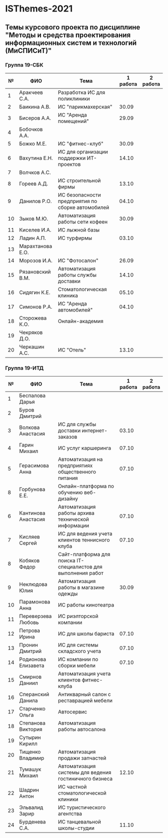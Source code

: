 # ISThemes-2021
## Темы курсового проекта по дисциплине "Методы и средства проектирования информационных систем и технологий (МиСПИСиТ)"


### Группа 19-СБК

|№ |      ФИО            |	Тема	                                              | 1 работа | 2 работа    |
|--|---------------------|------------------------------------------------------|----------|-------------|
|1 |  Аракчеев С.А.      | Разработка ИС для поликлиники                        |          |             |
|2 |  Баикина А.В.       | ИС "парикмахерская"                                  |  30.09   | |
|3 |  Бисеров А.А.       | ИС "Аренда помещений"                                |  29.09   | |   
|4 |  Бобочков А.А.      |                                                      |          |  |
|5 |  Божко М.Е.         | ИС "фитнес-клуб"                                     |  30.09   |  |             
|6 |  Вахутина Е.Н.      | ИС для организации поддержки ИТ-проектов             |  14.10        | |
|7 |  Волчков А.С.       |                                                      |          | |        
|8 |  Гореев А.Д.        | ИС строительной фирмы                                |  13.10   | |
|9 |  Данилов Р.О.       | ИС безопасности предприятия по сборке автомобилей    |  04.10   |  | 
|10|  Зыков М.Ю.         | Автоматизация работы сети кофеен                     |  30.09   | |
|11|  Киселев И.А.       | ИС лыжной базы                                       |          | |
|12|  Ладин А.П.         | ИС турфирмы                                          |  03.10    |   |
|13|  Марахтанова Е.О.   |  | | |
|14|  Морозов И.А.       | ИС "Фотосалон"                                       |  26.09 | |
|15|  Рязановский В.М.   | Автоматизация работы службы доставки                 |  14.10 | |
|16|  Сидягин К.Е.       | Стоматологическая клиника                             |  05.10 | |
|17|  Симонов Р.А.       | ИС "Аренда автомобилей"                               |  04.10 | |
|18|  Сторожева К.О.     | Онлайн-академия | | |
|19|  Чекряков Д.О.      |  | | |
|20|  Черкашин А.С.      | ИС "Отель"                                            |  13.10  | |

### Группа 19-ИТД

|№ |      ФИО            |	Тема	| 1 работа | 2 работа |
|--|---------------------|--------|----------|----------|
|1 |  Беспалова Дарья      |  | | |
|2 |  Буров Дмитрий       |  | | |
|3 |  Волкова Анастасия     | ИС для службы доставки интернет-заказов |  03.10 | |
|4 |  Гарин Михаил       | ИС услуг каршеринга | 07.10 | |
|5 |  Герасимова Анна         | Автоматизация на предприятиях общественного питания | 07.10 | |
|8 |  Горбунова Е.Е.     | Онлайн-платформа по обучению веб-дизайну |  | |
|6 |  Кантинова Анастасия      | Автоматизация работы архива технической информации |   07.10  | |
|7 |  Кисляев Сергей       | ИС для ведения учета клиентов теннисного клуба | 07.10 |   |
|8 |  Кобяков Федор      |  Сайт-платформа для поиска IT-специалистов для выполнения работ |           | |
|9 |  Неклюдова Юлия        | Автоматизация работы в магазине одежды | 30.09  | |
|10|  Парамонова Анна       | ИС работы кинотеатра |      | |
|11|  Переверзева Любовь         | ИС риэлторской компании | | |
|12|  Петрова Ирина       | ИС для школы бариста |  07.10   | |
|13|  Пронин Дмитрий         | ИС для системы складского учета | 07.10 | |
|14|  Родионова Елизавета   | ИС компании по сборки мебели | 07.10 | |
|15|  Смирнов Даниил       | Автоматизация учета клиентов фитнес-клуба | | |
|16|  Сперанский Данила   | Антикварный салон с реставрацией мебели | | |
|17|  Старченко Ольга       | Автосервис | | |
|18|  Степанова Виктория       | Автоматизация работы автосалона  | | |
|19|  Сутырин Кирилл     |  | | |
|20|  Тищенко Владимир      | Автоматизация продажи запчастей | | |
|21|  Тумашук Михаил      |  Автоматизация системы для ведения гостиничного бизнеса  | 12.10 | |
|22|  Шадрин Антон      | ИС частной стоматологической клиники | | |
|23|  Эльвалид Зарир      |  ИС туристического агентства| |
|24|  Бурденева С.А.     | ИС танцевальной школы-студии | 11.10 | |
